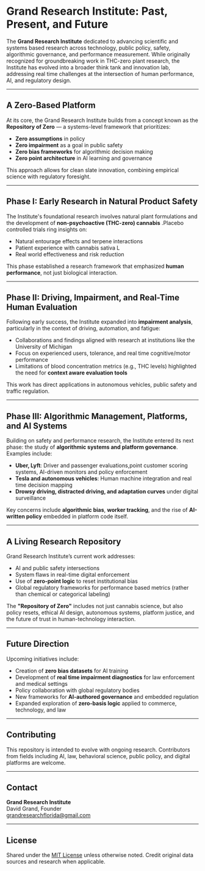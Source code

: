 # Grand Research Institute: Past, Present, and Future 

The **Grand Research Institute** dedicated to advancing scientific and systems based research across technology, public policy, safety, algorithmic governance, and performance measurement. While originally recognized for groundbreaking work in THC-zero plant research, the Institute has evolved into a broader think tank and innovation lab, addressing real time challenges at the intersection of human performance, AI, and regulatory design.

---

## A Zero-Based Platform

At its core, the Grand Research Institute builds from a concept known as the **Repository of Zero** — a systems-level framework that prioritizes:

- **Zero assumptions** in policy
- **Zero impairment** as a goal in public safety
- **Zero bias frameworks** for algorithmic decision making
- **Zero point architecture** in AI learning and governance

This approach allows for clean slate innovation, combining empirical science with regulatory foresight.

---

## Phase I: Early Research in Natural Product Safety

The Institute's foundational research involves natural plant formulations and the development of **non-psychoactive (THC-zero) cannabis** .Placebo controlled trials  ring insights on:

- Natural entourage effects and terpene interactions
- Patient experience with cannabis sativa L
- Real world effectiveness and risk reduction

This phase established a research framework that emphasized **human performance**, not just biological interaction.

---

## Phase II: Driving, Impairment, and Real-Time Human Evaluation

Following early success, the Institute expanded into **impairment analysis**, particularly in the context of driving, automation, and fatigue:

- Collaborations and findings aligned with research at institutions like the University of Michigan
- Focus on experienced users, tolerance, and real time cognitive/motor performance
- Limitations of blood concentration metrics (e.g., THC levels) highlighted the need for **context aware evaluation tools**

This work has direct applications in autonomous vehicles, public safety and traffic regulation.

---

## Phase III: Algorithmic Management, Platforms, and AI Systems

Building on safety and performance research, the Institute entered its next phase: the study of **algorithmic systems and platform governance**. Examples include:

- **Uber, Lyft**: Driver and passenger evaluations,point customer scoring systems, AI-driven monitors and policy enforcement
- **Tesla and autonomous vehicles**: Human machine integration and real time decision mapping
- **Drowsy driving, distracted driving, and adaptation curves** under digital surveillance

Key concerns include **algorithmic bias**, **worker tracking**, and the rise of **AI-written policy** embedded in platform code itself.

---

## A Living Research Repository

Grand Research Institute’s current work addresses:

- AI and public safety intersections
- System flaws in real-time digital enforcement
- Use of **zero-point logic** to reset institutional bias
- Global regulatory frameworks for performance based metrics (rather than chemical or categorical labeling)

The **"Repository of Zero"** includes not just cannabis science, but also policy resets, ethical AI design, autonomous systems, platform justice, and the future of trust in human-technology interaction.

---

## Future Direction

Upcoming initiatives include:

- Creation of **zero bias datasets** for AI training
- Development of **real time impairment diagnostics** for law enforcement and medical settings
- Policy collaboration with global regulatory bodies
- New frameworks for **AI-authored governance** and embedded regulation
- Expanded exploration of **zero-basis logic** applied to commerce, technology, and law

---

## Contributing

This repository is intended to evolve with ongoing research. Contributors from fields including AI, law, behavioral science, public policy, and digital platforms are welcome.

---

## Contact

**Grand Research Institute**  
David Grand, Founder  
grandresearchflorida@gmail.com 


---

## License

Shared under the [MIT License](LICENSE) unless otherwise noted. Credit original data sources and research when applicable.
